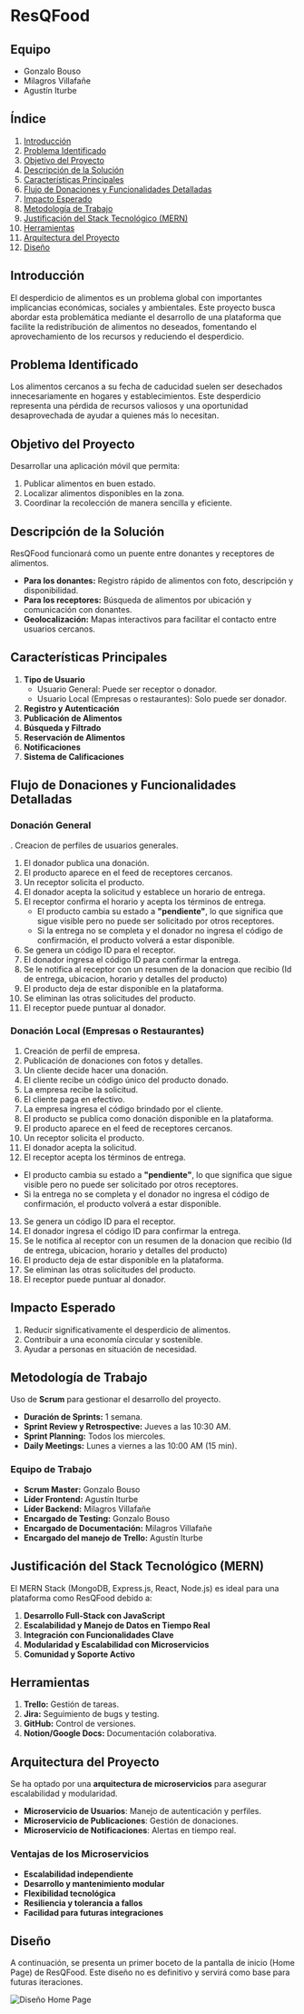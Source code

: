 # ResQFood

## Equipo
- Gonzalo Bouso
- Milagros Villafañe
- Agustín Iturbe

## Índice
1. [Introducción](#introducción)
2. [Problema Identificado](#problema-identificado)
3. [Objetivo del Proyecto](#objetivo-del-proyecto)
4. [Descripción de la Solución](#descripción-de-la-solución)
5. [Características Principales](#características-principales)
6. [Flujo de Donaciones y Funcionalidades Detalladas](#flujo-de-donaciones-y-funcionalidades-detalladas)
7. [Impacto Esperado](#impacto-esperado)
8. [Metodología de Trabajo](#metodología-de-trabajo)
9. [Justificación del Stack Tecnológico (MERN)](#justificación-del-stack-tecnológico-mern)
10. [Herramientas](#herramientas)
11. [Arquitectura del Proyecto](#arquitectura-del-proyecto)
12. [Diseño](#diseño)

## Introducción
El desperdicio de alimentos es un problema global con importantes implicancias económicas, sociales y ambientales. Este proyecto busca abordar esta problemática mediante el desarrollo de una plataforma que facilite la redistribución de alimentos no deseados, fomentando el aprovechamiento de los recursos y reduciendo el desperdicio.

## Problema Identificado
Los alimentos cercanos a su fecha de caducidad suelen ser desechados innecesariamente en hogares y establecimientos. Este desperdicio representa una pérdida de recursos valiosos y una oportunidad desaprovechada de ayudar a quienes más lo necesitan.

## Objetivo del Proyecto
Desarrollar una aplicación móvil que permita:
1. Publicar alimentos en buen estado.
2. Localizar alimentos disponibles en la zona.
3. Coordinar la recolección de manera sencilla y eficiente.

## Descripción de la Solución
ResQFood funcionará como un puente entre donantes y receptores de alimentos.
- **Para los donantes:** Registro rápido de alimentos con foto, descripción y disponibilidad.
- **Para los receptores:** Búsqueda de alimentos por ubicación y comunicación con donantes.
- **Geolocalización:** Mapas interactivos para facilitar el contacto entre usuarios cercanos.

## Características Principales
1. **Tipo de Usuario**  
   - Usuario General: Puede ser receptor o donador.
   - Usuario Local (Empresas o restaurantes): Solo puede ser donador.
2. **Registro y Autenticación**
3. **Publicación de Alimentos**
4. **Búsqueda y Filtrado**
5. **Reservación de Alimentos**
6. **Notificaciones**
7. **Sistema de Calificaciones**

## Flujo de Donaciones y Funcionalidades Detalladas
### Donación General
. Creacion de perfiles de usuarios generales.
1. El donador publica una donación.
2. El producto aparece en el feed de receptores cercanos.
3. Un receptor solicita el producto.
4. El donador acepta la solicitud y establece un horario de entrega.
5. El receptor confirma el horario y acepta los términos de entrega.
   - El producto cambia su estado a **"pendiente"**, lo que significa que sigue visible pero no puede ser solicitado por otros receptores.
   - Si la entrega no se completa y el donador no ingresa el código de confirmación, el producto volverá a estar disponible.
6. Se genera un código ID para el receptor.
7. El donador ingresa el código ID para confirmar la entrega.
8. Se le notifica al receptor con un resumen de la donacion que recibio (Id de entrega, ubicacion, horario y detalles del producto)
9. El producto deja de estar disponible en la plataforma.
10. Se eliminan las otras solicitudes del producto.
11. El receptor puede puntuar al donador.

### Donación Local (Empresas o Restaurantes)
1. Creación de perfil de empresa.
2. Publicación de donaciones con fotos y detalles.
3. Un cliente decide hacer una donación.
4. El cliente recibe un código único del producto donado.
5. La empresa recibe la solicitud.
6. El cliente paga en efectivo.
7. La empresa ingresa el código brindado por el cliente.
8. El producto se publica como donación disponible en la plataforma.
9. El producto aparece en el feed de receptores cercanos.
10. Un receptor solicita el producto.
11. El donador acepta la solicitud.
12. El receptor acepta los términos de entrega.
   - El producto cambia su estado a **"pendiente"**, lo que significa que sigue visible pero no puede ser solicitado por otros receptores.
   - Si la entrega no se completa y el donador no ingresa el código de confirmación, el producto volverá a estar disponible.
13. Se genera un código ID para el receptor.
14. El donador ingresa el código ID para confirmar la entrega.
15. Se le notifica al receptor con un resumen de la donacion que recibio (Id de entrega, ubicacion, horario y detalles del producto)
16. El producto deja de estar disponible en la plataforma.
17. Se eliminan las otras solicitudes del producto.
18. El receptor puede puntuar al donador.

## Impacto Esperado
1. Reducir significativamente el desperdicio de alimentos.
2. Contribuir a una economía circular y sostenible.
3. Ayudar a personas en situación de necesidad.

## Metodología de Trabajo
Uso de **Scrum** para gestionar el desarrollo del proyecto.
- **Duración de Sprints:** 1 semana.
- **Sprint Review y Retrospective:** Jueves a las 10:30 AM.
- **Sprint Planning:** Todos los miercoles.
- **Daily Meetings:** Lunes a viernes a las 10:00 AM (15 min).

### Equipo de Trabajo
- **Scrum Master:** Gonzalo Bouso
- **Líder Frontend:** Agustín Iturbe
- **Líder Backend:** Milagros Villafañe
- **Encargado de Testing:** Gonzalo Bouso
- **Encargado de Documentación:** Milagros Villafañe
- **Encargado del manejo de Trello:** Agustín Iturbe

## Justificación del Stack Tecnológico (MERN)
El MERN Stack (MongoDB, Express.js, React, Node.js) es ideal para una plataforma como ResQFood debido a:
1. **Desarrollo Full-Stack con JavaScript**
2. **Escalabilidad y Manejo de Datos en Tiempo Real**
3. **Integración con Funcionalidades Clave**
4. **Modularidad y Escalabilidad con Microservicios**
5. **Comunidad y Soporte Activo**

## Herramientas
1. **Trello:** Gestión de tareas.
2. **Jira:** Seguimiento de bugs y testing.
3. **GitHub:** Control de versiones.
4. **Notion/Google Docs:** Documentación colaborativa.

## Arquitectura del Proyecto
Se ha optado por una **arquitectura de microservicios** para asegurar escalabilidad y modularidad.
- **Microservicio de Usuarios**: Manejo de autenticación y perfiles.
- **Microservicio de Publicaciones**: Gestión de donaciones.
- **Microservicio de Notificaciones**: Alertas en tiempo real.

### Ventajas de los Microservicios
- **Escalabilidad independiente**
- **Desarrollo y mantenimiento modular**
- **Flexibilidad tecnológica**
- **Resiliencia y tolerancia a fallos**
- **Facilidad para futuras integraciones**

## Diseño
A continuación, se presenta un primer boceto de la pantalla de inicio (Home Page) de ResQFood. Este diseño no es definitivo y servirá como base para futuras iteraciones.

![Diseño Home Page](img/PrimerSketch.jpeg)